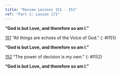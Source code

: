 ```yaml
---
title: "Review Lessons 151 - 152"
ref: "Part 1: Lesson 171"
---
```


**“God is but Love, and therefore so am I.”**

[*151*](/acim/workbook/l151/?r=1) “All things are echoes of the Voice of God.”
{: #l151}

**“God is but Love, and therefore so am I.”**

[*152*](/acim/workbook/l152/?r=1) “The power of decision is my own.”
{: #l152}

**“God is but Love, and therefore so am I.”**

